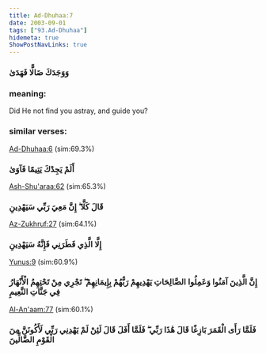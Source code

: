 ```yaml
---
title: Ad-Dhuhaa:7
date: 2003-09-01
tags: ["93.Ad-Dhuhaa"]
hidemeta: true 
ShowPostNavLinks: true 
---
```

### وَوَجَدَكَ ضَالًّا فَهَدَىٰ
### meaning: 
Did He not find you astray, and guide you?
### similar verses: 

[Ad-Dhuhaa:6](/93/6) (sim:69.3%)

### أَلَمْ يَجِدْكَ يَتِيمًا فَآوَىٰ

[Ash-Shu'araa:62](/26/62) (sim:65.3%)

### قَالَ كَلَّا ۖ إِنَّ مَعِيَ رَبِّي سَيَهْدِينِ

[Az-Zukhruf:27](/43/27) (sim:64.1%)

### إِلَّا الَّذِي فَطَرَنِي فَإِنَّهُ سَيَهْدِينِ

[Yunus:9](/10/9) (sim:60.9%)

### إِنَّ الَّذِينَ آمَنُوا وَعَمِلُوا الصَّالِحَاتِ يَهْدِيهِمْ رَبُّهُمْ بِإِيمَانِهِمْ ۖ تَجْرِي مِنْ تَحْتِهِمُ الْأَنْهَارُ فِي جَنَّاتِ النَّعِيمِ

[Al-An'aam:77](/6/77) (sim:60.1%)

### فَلَمَّا رَأَى الْقَمَرَ بَازِغًا قَالَ هَٰذَا رَبِّي ۖ فَلَمَّا أَفَلَ قَالَ لَئِنْ لَمْ يَهْدِنِي رَبِّي لَأَكُونَنَّ مِنَ الْقَوْمِ الضَّالِّينَ
